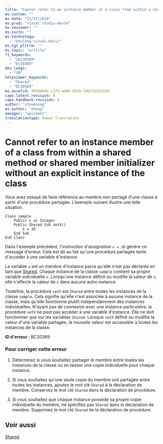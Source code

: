 ```yaml
---
title: "Cannot refer to an instance member of a class from within a shared method or shared member initializer without an explicit instance of the class | Microsoft Docs"
ms.custom: ""
ms.date: "11/17/2016"
ms.prod: "visual-studio-dev14"
ms.reviewer: ""
ms.suite: ""
ms.technology: 
  - "devlang-visual-basic"
ms.tgt_pltfrm: ""
ms.topic: "article"
f1_keywords: 
  - "vbc30369"
  - "bc30369"
dev_langs: 
  - "VB"
helpviewer_keywords: 
  - "Shared"
  - "BC30369"
ms.assetid: 39d9466b-c1f3-4406-91a5-3d6c52d23a3d
caps.latest.revision: 9
caps.handback.revision: 9
author: "stevehoag"
ms.author: "shoag"
manager: "wpickett"
translationtype: Human Translation
---
```

# Cannot refer to an instance member of a class from within a shared method or shared member initializer without an explicit instance of the class
Vous avez essayé de faire référence au membre non partagé d'une classe à partir d'une procédure partagée.  L'exemple suivant illustre une telle situation.  
  
```  
Class sample  
    Public x as Integer  
    Public Shared Sub setX()  
        x = 10  
    End Sub  
End Class  
```  
  
 Dans l'exemple précédent, l'instruction d'assignation `x = 10` génère ce message d'erreur.  Cela est dû au fait qu'une procédure partagée tente d'accéder à une variable d'instance.  
  
 La variable `x` est un membre d'instance parce qu'elle n'est pas déclarée en tant que [Shared](../../../visual-basic/language-reference/modifiers/shared.md).  Chaque instance de la classe `sample` contient sa propre variable individuelle `x`.  Lorsqu'une instance définit ou modifie la valeur de `x`, elle n'affecte la valeur de `x` dans aucune autre instance.  
  
 Toutefois, la procédure `setX` est `Shared` entre toutes les instances de la classe `sample`.  Cela signifie qu'elle n'est associée à aucune instance de la classe, mais qu'elle fonctionne plutôt indépendamment des instances individuelles.  N'ayant pas de connexion avec une instance particulière, la procédure `setX` ne peut pas accéder à une variable d'instance.  Elle ne doit fonctionner que sur les variables `Shared`.  Lorsque `setX` définit ou modifie la valeur d'une variable partagée, la nouvelle valeur est accessible à toutes les instances de la classe.  
  
 **ID d'erreur :** BC30369  
  
### Pour corriger cette erreur  
  
1.  Déterminez si vous souhaitez partager le membre entre toutes les instances de la classe ou en laisser une copie individuelle pour chaque instance.  
  
2.  Si vous souhaitez qu'une seule copie du membre soit partagée entre toutes les instances, ajoutez le mot clé `Shared` à la déclaration de membre.  Conservez le mot clé `Shared` dans la déclaration de procédure.  
  
3.  Si vous souhaitez que chaque instance possède sa propre copie individuelle du membre, ne spécifiez pas `Shared` dans la déclaration de membre.  Supprimez le mot clé `Shared` de la déclaration de procédure.  
  
## Voir aussi  
 [Shared](../../../visual-basic/language-reference/modifiers/shared.md)